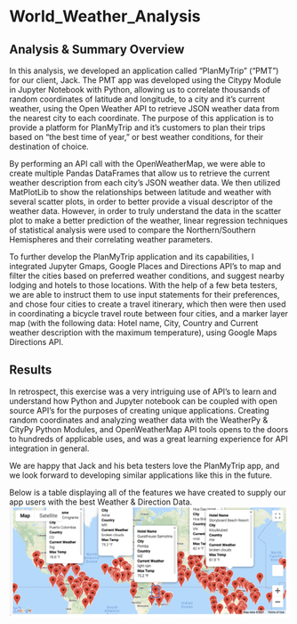 # World_Weather_Analysis

## Analysis & Summary Overview 

In this analysis, we developed an application called “PlanMyTrip” (“PMT”)  for our client, Jack. The PMT app was developed using the Citypy Module in Jupyter Notebook with Python, allowing us to correlate thousands of random coordinates of latitude and longitude, to a city and it’s current weather, using the Open Weather API to retrieve JSON weather data from the nearest city to each coordinate. The purpose of this application is to provide a platform for PlanMyTrip and it’s customers to plan their trips based on “the best time of year,” or best weather conditions, for their destination of choice.

By performing an API call with the OpenWeatherMap, we were able to create multiple Pandas DataFrames that allow us to retrieve the current weather description from each city’s JSON weather data. We then utilized MatPlotLib to show the relationships between latitude and weather with several scatter plots, in order to better provide a visual descriptor of the weather data. However, in order to truly understand the data in the scatter plot to make a better prediction of the weather, linear regression techniques of statistical analysis were used to compare the Northern/Southern Hemispheres and their correlating weather parameters. 

To further develop the PlanMyTrip application and its capabilities, I integrated Jupyter Gmaps, Google Places and Directions API’s to map and filter the cities based on preferred weather conditions, and suggest nearby lodging and hotels to those locations. With the help of a few beta testers, we are able to instruct them to use input statements for their preferences, and chose four cities to create a travel itinerary, which then were then used in coordinating a bicycle travel route between four cities, and a marker layer map (with the following data: Hotel name, City, Country and Current weather description with the maximum temperature), using Google Maps Directions API.

## Results 

In retrospect, this exercise was a very intriguing use of API’s to learn and understand how Python and Jupyter notebook can be coupled with open source API’s for the purposes of creating unique applications. Creating random coordinates and analyzing weather data with the WeatherPy & CityPy Python Modules, and OpenWeatherMap API tools opens to the doors to hundreds of applicable uses, and was a great learning experience for API integration in general. 

We are happy that Jack and his beta testers love the PlanMyTrip app, and we look forward to developing similar applications like this in the future.

Below is a table displaying all of the features we have created to supply our app users with the best Weather & Direction Data.
![alt text](https://github.com/stackanna/World_Weather_Analysis/blob/66f916e57bb5259ffdf9c7ac387c41de00d8ed8b/Vacation_Search/WeatherPy_vacation_map.png)
